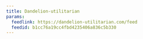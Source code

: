 ```yaml
---
title: Dandelion-utilitarian
params:
  feedlink: https://dandelion-utilitarian.com/feed
  feedid: b1cc76a19cc4fbd4235406a836c5b330
---
```

